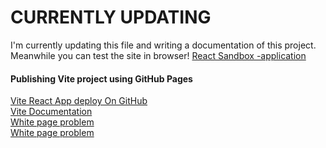 # CURRENTLY UPDATING

I'm currently updating this file and writing a documentation of this project. Meanwhile you can test the site in browser! [React Sandbox -application](https://nina20126.github.io/nasa)


#### Publishing Vite project using GitHub Pages
[Vite React App deploy On GitHub](youtube.com/watch?v=XhoWXhyuW_I)  
[Vite Documentation](https://vitejs.dev/guide/static-deploy.html)  
[White page problem](https://stackoverflow.com/questions/54427793/getting-blank-page-after-react-app-publish-in-github)  
[White page problem](https://stackoverflow.com/questions/49165825/the-pattern-in-the-src-property-didnt-match-any-files-react-js)
